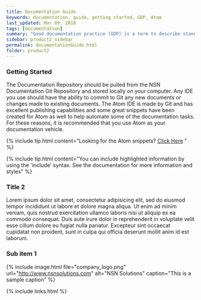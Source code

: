 ```yaml
---
title: Documentation Guide
keywords: documentation, guide, getting started, GDP, Atom
last_updated: Mar 09, 2018
tags: [documentation]  
summary: "Good documentation practice (GDP) is a term to describe standards by which documents are created and maintained.  Consistent documentation structure and an adherence to a common set of documentation guidelines will ensure the efficient publishing, consumption, and maintenance of a robust library of helpful information."
sidebar: product2_sidebar
permalink: documentationGuide.html
folder: product2
---
```


### Getting Started

The Documentation Repository should be pulled from the NSN Documentation Git Repository and stored locally on your computer.  Any IDE you use should have the ability to commit to Git any new documents or changes made to existing documents.  The Atom IDE is made by Git and has excellent publishing capabilities and some great snippets have been created for Atom as well to help automate some of the documentation tasks.  For these reasons, it is recommended that you use Atom as your documentation vehicle.

<!-- TODO - Update link to Atom Snippet Article -->
{% include tip.html content="Looking for the Atom snippets? [Click Here](https://www.google.com) " %}

<!-- You can include tips in your documents to help information stand out beyond just simple   -->
{% include tip.html content="You can include highlighted information by using the 'include' syntax.  See the documentation for more information and styles" %}

### Title 2

Lorem ipsum dolor sit amet, consectetur adipisicing elit, sed do eiusmod tempor incididunt ut labore et dolore magna aliqua. Ut enim ad minim veniam, quis nostrud exercitation ullamco laboris nisi ut aliquip ex ea commodo consequat. Duis aute irure dolor in reprehenderit in voluptate velit esse cillum dolore eu fugiat nulla pariatur. Excepteur sint occaecat cupidatat non proident, sunt in culpa qui officia deserunt mollit anim id est laborum.

### Sub item 1

{% include image.html file="company_logo.png" url="http://www.nsnsolutions.com" alt="NSN Solutions" caption="This is a sample caption" %}


{% include links.html %}
